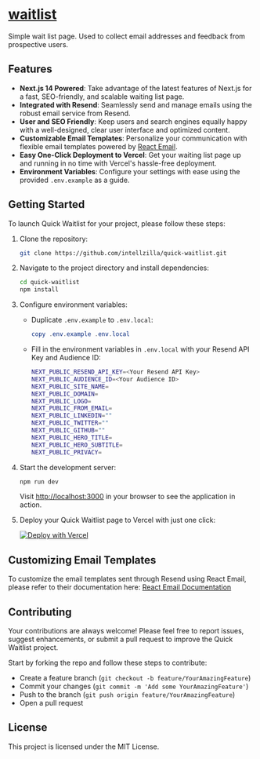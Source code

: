 # [waitlist](https://intellzilla.com)

Simple wait list page. Used to collect email addresses and feedback from prospective users.

## Features

- **Next.js 14 Powered**: Take advantage of the latest features of Next.js for a fast, SEO-friendly, and scalable waiting list page.
- **Integrated with Resend**: Seamlessly send and manage emails using the robust email service from Resend.
- **User and SEO Friendly**: Keep users and search engines equally happy with a well-designed, clear user interface and optimized content.
- **Customizable Email Templates**: Personalize your communication with flexible email templates powered by [React Email](https://react.email/docs/introduction).
- **Easy One-Click Deployment to Vercel**: Get your waiting list page up and running in no time with Vercel's hassle-free deployment.
- **Environment Variables**: Configure your settings with ease using the provided `.env.example` as a guide.

## Getting Started

To launch Quick Waitlist for your project, please follow these steps:

1. Clone the repository:

   ```sh
   git clone https://github.com/intellzilla/quick-waitlist.git
   ```

2. Navigate to the project directory and install dependencies:

   ```sh
   cd quick-waitlist
   npm install
   ```

3. Configure environment variables:

   - Duplicate `.env.example` to `.env.local`:

     ```PowerShell
     copy .env.example .env.local
     ```

   - Fill in the environment variables in `.env.local` with your Resend API Key and Audience ID:

     ```sh
     NEXT_PUBLIC_RESEND_API_KEY=<Your Resend API Key>
     NEXT_PUBLIC_AUDIENCE_ID=<Your Audience ID>
     NEXT_PUBLIC_SITE_NAME=
     NEXT_PUBLIC_DOMAIN=
     NEXT_PUBLIC_LOGO=
     NEXT_PUBLIC_FROM_EMAIL=
     NEXT_PUBLIC_LINKEDIN=""
     NEXT_PUBLIC_TWITTER=""
     NEXT_PUBLIC_GITHUB=""
     NEXT_PUBLIC_HERO_TITLE=
     NEXT_PUBLIC_HERO_SUBTITLE=
     NEXT_PUBLIC_PRIVACY=
     ```

4. Start the development server:

   ```sh
   npm run dev
   ```

   Visit [http://localhost:3000](http://localhost:3000) in your browser to see the application in action.

5. Deploy your Quick Waitlist page to Vercel with just one click:

   [![Deploy with Vercel](https://vercel.com/button)](https://vercel.com/new/clone?repository-url=https%3A%2F%2Fgithub.com%2Fintellzilla%2Fquick-waitlist&project-name=quick-waitlist&repository-name=quick-waitlist&demo-title=Quick%20Waitlist&demo-description=Quick%20Waitlist%20and%20coming%20soon%20page%20for%20your%20SAAS%20and%20website.&demo-url=https%3A%2F%2Fquick-waitlist.vercel.app&demo-image=https%3A%2F%2Fi.ibb.co%2FnsQgkmw%2Fog.png)

## Customizing Email Templates

To customize the email templates sent through Resend using React Email, please refer to their documentation here: [React Email Documentation](https://react.email/docs/introduction)

## Contributing

Your contributions are always welcome! Please feel free to report issues, suggest enhancements, or submit a pull request to improve the Quick Waitlist project.

Start by forking the repo and follow these steps to contribute:

- Create a feature branch (`git checkout -b feature/YourAmazingFeature`)
- Commit your changes (`git commit -m 'Add some YourAmazingFeature'`)
- Push to the branch (`git push origin feature/YourAmazingFeature`)
- Open a pull request

## License

This project is licensed under the MIT License.
